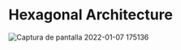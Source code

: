 # Hexagonal Architecture


![Captura de pantalla 2022-01-07 175136](https://user-images.githubusercontent.com/28193994/148578321-cc23ef13-dd41-4afb-81b6-02c55a4cafb6.png)
